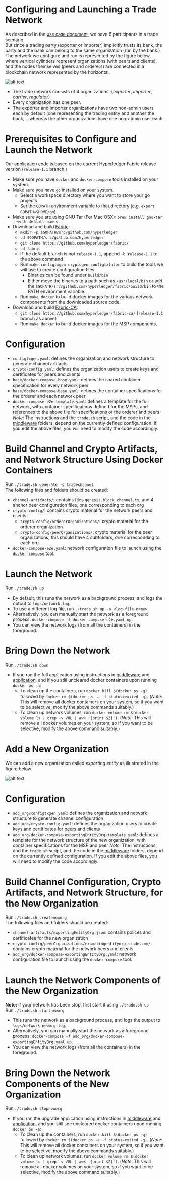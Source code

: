 # Configuring and Launching a Trade Network
As described in the [use case document](../docs/Use-Case-Description.docx), we have 6 participants in a trade scenario.   
But since a trading party (exporter or importer) implicitly trusts its bank, the party and the bank can belong to the same organization (run by the bank.)   
The network we configure and run is represented by the figure below, where vertical cylinders represent organizations (with peers and clients), and 
the nodes themselves (peers and orderers) are connected in a blockchain network represented by the horizontal.

![alt text](../docs/Initial-Network.png)

- The trade network consists of 4 organizations: {_exporter_, _importer_, _carrier_, _regulator_}
- Every organization has one peer.
- The exporter and importer organizations have two non-admin users each by default (one representing the trading entity and another the bank, 
...whereas the other organizations have one non-admin user each.

# Prerequisites to Configure and Launch the Network
Our application code is based on the current Hyperledger Fabric release version (`release-1.1` branch.)
- Make sure you have `docker` and `docker-compose` tools installed on your system.
- Make sure you have `go` installed on your system.
  * Select a workspace directory where you want to store your go projects
  * Set the `GOPATH` environment variable to that directory
    (e.g. `export GOPATH=$HOME/go`)
- Make sure you are using GNU Tar (For Mac OSX):
  `brew install gnu-tar --with-default-names`
- Download and build [Fabric](https://github.com/hyperledger/fabric/):
  * `mkdir -p $GOPATH/src/github.com/hyperledger`
  * `cd $GOPATH/src/github.com/hyperledger`
  * `git clone https://github.com/hyperledger/fabric/`
  * `cd fabric`
  * If the default branch is not `release-1.1`, append `-b release-1.1` to the above command
  * Run `make configtxgen cryptogen configtxlator` to build the tools we will use to create configuration files.
    * Binaries can be found under `build/bin`
    * Either move the binaries to a path such as `/usr/local/bin` or add the `$GOPATH/src/github.com/hyperledger/fabric/build/bin` to the PATH environment variable.
  * Run `make docker` to build docker images for the various network components from the downloaded source code.
- Download and build [Fabric-CA](https://github.com/hyperledger/fabric-ca/):
  * `git clone https://github.com/hyperledger/fabric-ca/` (`release-1.1` branch as above)
  * Run `make docker` to build docker images for the MSP components.

# Configuration
- `configtxgen.yaml`: defines the organization and network structure to generate channel artifacts
- `crypto-config.yaml`: defines the organization users to create keys and certificates for peers and clients
- `base/docker-compose-base.yaml`: defines the shared container specification for every network peer
- `base/docker-compose-base.yaml`: defines the container specifications for the orderer and each network peer
- `docker-compose-e2e-template.yaml`: defines a template for the full network, with container specifications defined for the MSPs, and references to the above file for specifications of the orderer and peers
_Note_: The instructions and the `trade.sh` script, and the code in the [middleware](../middleware/) folders, depend on the currently defined configuration. If you edit the above files, you will need to modify the code accordingly.

# Build Channel and Crypto Artifacts, and Network Structure Using Docker Containers
Run `./trade.sh generate -c tradechannel`   
The following files and folders should be created:
- `channel-artifacts/`: contains files `genesis.block`, `channel.tx`, and 4 anchor peer configuration files, one corresponding to each org
- `crypto-config/`: contains crypto material for the network peers and clients
  * `crypto-config/ordererOrganizations/`: crypto material for the orderer organization
  * `crypto-config/peerOrganizations/`: crypto material for the peer organizations; this should have 4 subfolders, one corresponding to each org
- `docker-compose-e2e.yaml`: network configuration file to launch using the `docker-compose` tool.

# Launch the Network
Run `./trade.sh up`
- By default, this runs the network as a background process, and logs the output to `logs/network.log`.
- To use a different log file, run `./trade.sh up -o <log-file-name>`.
- Alternatively, you can manually start the network as a foreground process: `docker-compose -f docker-compose-e2e.yaml up`.
- You can view the network logs (from all the containers) in the foreground.

# Bring Down the Network
Run `./trade.sh down`
- If you ran the full application using instructions in [middleware](../middleware/) and [application](../application/), and if you still uncleared docker containers upon running `docker ps -a`:
  * To clean up the containers, run `docker kill $(docker ps -q)` followed by `docker rm $(docker ps -a -f status=exited -q)`.
    (*Note*: This will remove all docker containers on your system, so if you want to be selective, modify the above commands suitably.)
  * To clean up network volumes, run `docker volume rm $(docker volume ls | grep -v VOL | awk '{print $2}')`.
    (*Note*: This will remove all docker volumes on your system, so if you want to be selective, modify the above command suitably.)


# Add a New Organization
We can add a new organization called _exporting entity_ as illustrated in the figure below.

![alt text](../docs/Augmented-Network.png)

# Configuration
- `add_org/configtxgen.yaml`: defines the organization and network structure to generate channel configuration
- `add_org/crypto-config.yaml`: defines the organization users to create keys and certificates for peers and clients
- `add_org/docker-compose-exportingEntityOrg-template.yaml`: defines a template for the network structure of the new organization, with container specifications for the MSP and peer
_Note_: The instructions and the `trade.sh` script, and the code in the [middleware](../middleware/) folders, depend on the currently defined configuration. If you edit the above files, you will need to modify the code accordingly.

# Build Channel Configuration, Crypto Artifacts, and Network Structure, for the New Organization
Run `./trade.sh createneworg`   
The following files and folders should be created:
- `channel-artifacts/exportingEntityOrg.json`: contains polices and certificates for the new organization
- `crypto-config/peerOrganizations/exportingentityorg.trade.com/`: contains crypto material for the network peers and clients
- `add_org/docker-compose-exportingEntityOrg.yaml`: network configuration file to launch using the `docker-compose` tool.

# Launch the Network Components of the New Organization
**Note:** if your network has been stop, first start it using `./trade.sh up`  
Run `./trade.sh startneworg`  
- This runs the network as a background process, and logs the output to `logs/network-neworg.log`.
- Alternatively, you can manually start the network as a foreground process: `docker-compose -f add_org/docker-compose-exportingEntityOrg.yaml up`.
- You can view the network logs (from all the containers) in the foreground.

# Bring Down the Network Components of the New Organization
Run `./trade.sh stopneworg`
- If you ran the upgrade application using instructions in [middleware](../middleware/) and [application](../application/), and you still see uncleared docker containers upon running `docker ps -a`:
  * To clean up the containers, run `docker kill $(docker ps -q)` followed by `docker rm $(docker ps -a -f status=exited -q)`.
    (*Note*: This will remove all docker containers on your system, so if you want to be selective, modify the above commands suitably.)
  * To clean up network volumes, run `docker volume rm $(docker volume ls | grep -v VOL | awk '{print $2}')`.
    (*Note*: This will remove all docker volumes on your system, so if you want to be selective, modify the above command suitably.)
